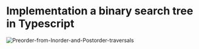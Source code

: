 # Implementation a binary search tree in Typescript
![Preorder-from-Inorder-and-Postorder-traversals](https://user-images.githubusercontent.com/101325108/170895198-0927f0bd-67b3-454d-9b3c-79c9475185c4.jpg)

